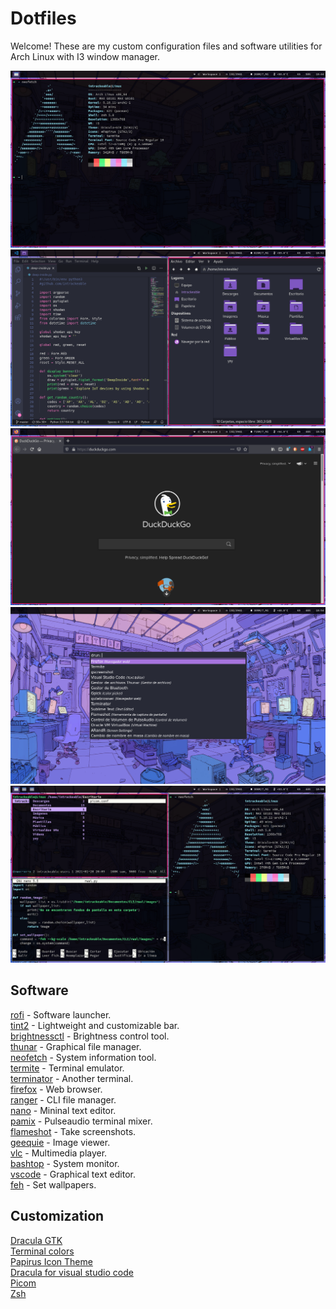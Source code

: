 # Dotfiles 
Welcome! These are my custom configuration files and software utilities for Arch Linux with I3 window manager.

![Screenshot](/Screenshots/1.png)
![Screenshot](/Screenshots/2.png)
![Screenshot](/Screenshots/3.png)
![Screenshot](/Screenshots/4.png)
![Screenshot](/Screenshots/5.png)

## Software

[rofi](https://wiki.archlinux.org/index.php/Rofi) - Software launcher.    
[tint2](https://wiki.archlinux.org/index.php/Tint2) - Lightweight and customizable bar.  
[brightnessctl](https://aur.archlinux.org/packages/brightnessctl-git/) - Brightness control tool.  
[thunar](https://wiki.archlinux.org/index.php/Thunar) - Graphical file manager.  
[neofetch](https://github.com/dylanaraps/neofetch) - System information tool.  
[termite](https://wiki.archlinux.org/index.php/Termite) - Terminal emulator.  
[terminator](https://wiki.archlinux.org/index.php/Terminator) - Another terminal.  
[firefox](https://wiki.archlinux.org/index.php/Firefox) - Web browser.  
[ranger](https://wiki.archlinux.org/index.php/Ranger) - CLI file manager.  
[nano](https://wiki.archlinux.org/index.php/Nano) - Mininal text editor.  
[pamix](https://aur.archlinux.org/packages/pamix-git/) - Pulseaudio terminal mixer.  
[flameshot](https://wiki.archlinux.org/index.php/Flameshot) - Take screenshots.  
[geequie](https://archlinux.org/packages/extra/x86_64/geeqie/) - Image viewer.  
[vlc](https://wiki.archlinux.org/index.php/VLC_media_player) - Multimedia player.  
[bashtop](https://github.com/aristocratos/bashtop) - System monitor.  
[vscode](https://wiki.archlinux.org/index.php/Visual_Studio_Code) - Graphical text editor.  
[feh](https://wiki.archlinux.org/index.php/Feh) - Set wallpapers.  

## Customization

[Dracula GTK](https://draculatheme.com/gtk/)  
[Terminal colors](https://draculatheme.com/terminal/)  
[Papirus Icon Theme](https://github.com/PapirusDevelopmentTeam/papirus-icon-theme)  
[Dracula for visual studio code](https://draculatheme.com/visual-studio-code/)  
[Picom](https://wiki.archlinux.org/index.php/Picom)  
[Zsh](/https://wiki.archlinux.org/index.php/Zsh)


